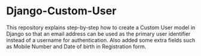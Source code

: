 # Django-Custom-User
This repository explains step-by-step how to create a Custom User model in Django so that an email address can be used as the primary user identifier instead of a username for authentication. Also added some extra fields such as Mobile Number and Date of birth in Registration form.
